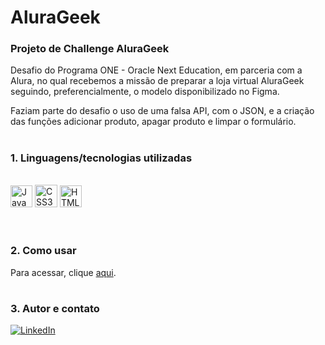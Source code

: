 # **AluraGeek**

### **Projeto de Challenge AluraGeek**

Desafio do Programa ONE - Oracle Next Education, em parceria com a Alura, no qual recebemos a missão de preparar a loja virtual AluraGeek seguindo, preferencialmente, o modelo disponibilizado no Figma.

Faziam parte do desafio o uso de uma falsa API, com o JSON, e a criação das funções adicionar produto, apagar produto e limpar o formulário.

#

### **1. Linguagens/tecnologias utilizadas**

<div style="display: inline_block"><br />
    <img src="https://img.shields.io/badge/JavaScript-F7DF1E?style=for-the-badge&logo=javascript&logoColor=black" height="35px" alt="JavaScript" />
    <img src="https://img.shields.io/badge/CSS3-1572B6?style=for-the-badge&logo=css3&logoColor=white" height="36px" alt="CSS3"  />
    <img src="https://img.shields.io/badge/HTML5-E34F26?style=for-the-badge&logo=html5&logoColor=white" height="35px" alt="HTML5" />
</div><br />

#

### **2. Como usar**

Para acessar, clique <a href="https://danieldmonteiro.github.io/challenge-alura-geek/" target="_blank">aqui</a>.

#

### **3. Autor e contato**

[![LinkedIn](https://img.shields.io/badge/LinkedIn-0077B5?style=for-the-badge&logo=linkedin&logoColor=white)](https://www.linkedin.com/in/danieldmonteiro/)

#